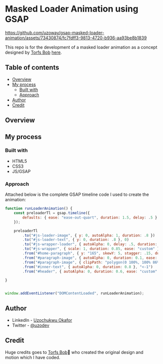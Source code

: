# Masked Loader Animation using GSAP

https://github.com/uzoway/gsap-masked-loader-animation/assets/73430874/fc7fdff3-9813-4720-b936-aa93be8b1839

This repo is for the development of a masked loader animation as a concept designed by [Torfs Bob](https://www.instagram.com/torfsbob/) [here](https://www.instagram.com/p/C2sDEdAtad8/?img_index=1). 

## Table of contents

- [Overview](#overview)
- [My process](#my-process)
  - [Built with](#built-with)
  - [Approach](#approach)
- [Author](#author)
- [Credit](#credit)

## Overview

## My process

### Built with

- HTML5
- CSS3
- JS/GSAP

### Approach

Attached below is the complete GSAP timeline code I used to create the animation:

```js
function runLoaderAnimation() {
    const preloaderTl = gsap.timeline({
        defaults: { ease: "ease-out-quart", duration: 1.5, delay: .5 }
    });

    preloaderTl
        .to("#js-loader-image", { y: 0, autoAlpha: 1, duration: .8 })
        .to("#js-loader-text", { y: 0, duration: .8 }, 0)
        .to("#js-wrapper-loader", { autoAlpha: 0, delay: .5, duration: 0.4, ease: "custom" })
        .to("#js-wrapper", { scale: 1, duration: 0.85, ease: "custom" }, ">-0.8")
        .from("#home-paragraph", { y: "165", skewY: 5, stagger: .15, duration: .9, }, ">-0.9")
        .from("#paragraph-image", { autoAlpha: 0, duration: 0.1, ease: "custom" }, "<-0.9")
        .from("#paragraph-image", { clipPath: "polygon(0 100%, 100% 86%, 100% 100%, 0 100%)", duration: 1, }, "<")
        .from("#inner-text", { autoAlpha: 0, duration: 0.8 }, "<-1")
        .from("#header", { autoAlpha: 0, duration: 0.6, ease: "custom" }, "<-0.23")
           
}


window.addEventListener("DOMContentLoaded", runLoaderAnimation);
```

## Author

- LinkedIn - [Uzochukwu Okafor](https://www.linkedin.com/in/uzochukwuokafor/)
- Twitter - [@uzodev](https://twitter.com/uzodev)

## Credit 

Huge credits goes to [Torfs Bob](https://www.instagram.com/torfsbob/)🙌 who created the original design and motion which I have coded.
